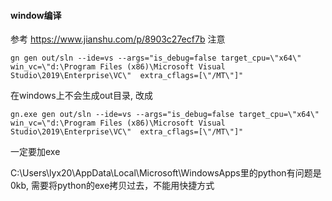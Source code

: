 #### window编译
参考 https://www.jianshu.com/p/8903c27ecf7b
注意
```
gn gen out/sln --ide=vs --args="is_debug=false target_cpu=\"x64\" win_vc=\"d:\Program Files (x86)\Microsoft Visual Studio\2019\Enterprise\VC\"  extra_cflags=[\"/MT\"]"
```
在windows上不会生成out目录, 改成
```
gn.exe gen out/sln --ide=vs --args="is_debug=false target_cpu=\"x64\" win_vc=\"d:\Program Files (x86)\Microsoft Visual Studio\2019\Enterprise\VC\"  extra_cflags=[\"/MT\"]"
```
一定要加exe

C:\Users\lyx20\AppData\Local\Microsoft\WindowsApps里的python有问题是0kb, 需要将python的exe拷贝过去，不能用快捷方式